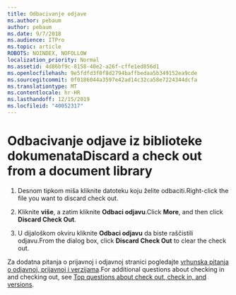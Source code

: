 ```yaml
---
title: Odbacivanje odjave
ms.author: pebaum
author: pebaum
ms.date: 9/7/2018
ms.audience: ITPro
ms.topic: article
ROBOTS: NOINDEX, NOFOLLOW
localization_priority: Normal
ms.assetid: 4d86bf9c-8158-40e2-a26f-cffe1ed856d1
ms.openlocfilehash: 9e5fdfd3f0f8d2794baffbedaa5b349152ea9cde
ms.sourcegitcommit: 0f0186044a3597e42ad14c32ca58e7224344dcfa
ms.translationtype: MT
ms.contentlocale: hr-HR
ms.lasthandoff: 12/15/2019
ms.locfileid: "40052317"
---
```

# <a name="discard-a-check-out-from-a-document-library"></a><span data-ttu-id="370cf-102">Odbacivanje odjave iz biblioteke dokumenata</span><span class="sxs-lookup"><span data-stu-id="370cf-102">Discard a check out from a document library</span></span>

1. <span data-ttu-id="370cf-103">Desnom tipkom miša kliknite datoteku koju želite odbaciti.</span><span class="sxs-lookup"><span data-stu-id="370cf-103">Right-click the file you want to discard check out.</span></span>
    
2. <span data-ttu-id="370cf-104">Kliknite **više**, a zatim kliknite **Odbaci odjavu**.</span><span class="sxs-lookup"><span data-stu-id="370cf-104">Click **More**, and then click **Discard Check Out**.</span></span> 
    
3. <span data-ttu-id="370cf-105">U dijaloškom okviru kliknite **Odbaci odjavu** da biste raščistili odjavu.</span><span class="sxs-lookup"><span data-stu-id="370cf-105">From the dialog box, click **Discard Check Out** to clear the check out.</span></span> 
    
<span data-ttu-id="370cf-106">Za dodatna pitanja o prijavnoj i odjavnoj stranici pogledajte [vrhunska pitanja o odjavnoj, prijavnoj i verzijama](https://go.microsoft.com/fwlink/?linkid=2018786).</span><span class="sxs-lookup"><span data-stu-id="370cf-106">For additional questions about checking in and checking out, see [Top questions about check out, check in, and versions](https://go.microsoft.com/fwlink/?linkid=2018786).</span></span>
  

